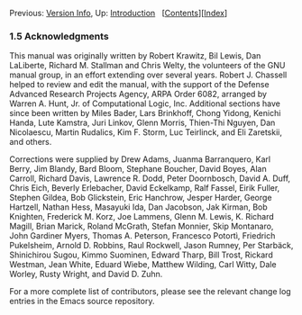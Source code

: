 <!-- This is the GNU Emacs Lisp Reference Manual
corresponding to Emacs version 27.2.

Copyright (C) 1990-1996, 1998-2021 Free Software Foundation,
Inc.

Permission is granted to copy, distribute and/or modify this document
under the terms of the GNU Free Documentation License, Version 1.3 or
any later version published by the Free Software Foundation; with the
Invariant Sections being "GNU General Public License," with the
Front-Cover Texts being "A GNU Manual," and with the Back-Cover
Texts as in (a) below.  A copy of the license is included in the
section entitled "GNU Free Documentation License."

(a) The FSF's Back-Cover Text is: "You have the freedom to copy and
modify this GNU manual.  Buying copies from the FSF supports it in
developing GNU and promoting software freedom." -->

<!-- Created by GNU Texinfo 6.7, http://www.gnu.org/software/texinfo/ -->

Previous: [Version Info](Version-Info.html), Up: [Introduction](Introduction.html)   \[[Contents](index.html#SEC_Contents "Table of contents")]\[[Index](Index.html "Index")]

### 1.5 Acknowledgments

This manual was originally written by Robert Krawitz, Bil Lewis, Dan LaLiberte, Richard M. Stallman and Chris Welty, the volunteers of the GNU manual group, in an effort extending over several years. Robert J. Chassell helped to review and edit the manual, with the support of the Defense Advanced Research Projects Agency, ARPA Order 6082, arranged by Warren A. Hunt, Jr. of Computational Logic, Inc. Additional sections have since been written by Miles Bader, Lars Brinkhoff, Chong Yidong, Kenichi Handa, Lute Kamstra, Juri Linkov, Glenn Morris, Thien-Thi Nguyen, Dan Nicolaescu, Martin Rudalics, Kim F. Storm, Luc Teirlinck, and Eli Zaretskii, and others.

Corrections were supplied by Drew Adams, Juanma Barranquero, Karl Berry, Jim Blandy, Bard Bloom, Stephane Boucher, David Boyes, Alan Carroll, Richard Davis, Lawrence R. Dodd, Peter Doornbosch, David A. Duff, Chris Eich, Beverly Erlebacher, David Eckelkamp, Ralf Fassel, Eirik Fuller, Stephen Gildea, Bob Glickstein, Eric Hanchrow, Jesper Harder, George Hartzell, Nathan Hess, Masayuki Ida, Dan Jacobson, Jak Kirman, Bob Knighten, Frederick M. Korz, Joe Lammens, Glenn M. Lewis, K. Richard Magill, Brian Marick, Roland McGrath, Stefan Monnier, Skip Montanaro, John Gardiner Myers, Thomas A. Peterson, Francesco Potortì, Friedrich Pukelsheim, Arnold D. Robbins, Raul Rockwell, Jason Rumney, Per Starbäck, Shinichirou Sugou, Kimmo Suominen, Edward Tharp, Bill Trost, Rickard Westman, Jean White, Eduard Wiebe, Matthew Wilding, Carl Witty, Dale Worley, Rusty Wright, and David D. Zuhn.

For a more complete list of contributors, please see the relevant change log entries in the Emacs source repository.
